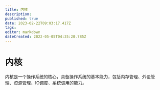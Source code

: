 ```yaml
---
title: 内核
description: 
published: true
date: 2023-02-22T09:03:17.417Z
tags: 
editor: markdown
dateCreated: 2022-05-05T04:35:20.785Z
---
```


# 内核
内核是一个操作系统的核心，具备操作系统的基本能力，包括内存管理、外设管理、资源管理、IO调度、系统调用的能力。

